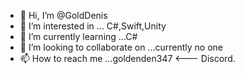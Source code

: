 - 👋 Hi, I’m @GoldDenis
- 👀 I’m interested in ... C#,Swift,Unity
- 🌱 I’m currently learning ...C#
- 💞️ I’m looking to collaborate on ...currently no one
- 📫 How to reach me ...goldenden347 <--- Discord.

<!---
GoldDenis/GoldDenis is a ✨ special ✨ repository because its `README.md` (this file) appears on your GitHub profile.
You can click the Preview link to take a look at your changes.
--->
